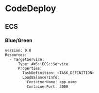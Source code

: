 # CodeDeploy
## ECS
### Blue/Green
```bash
version: 0.0
Resources:
  - TargetService:
      Type: AWS::ECS::Service
      Properties:
        TaskDefinition: <TASK_DEFINITION>
        LoadBalancerInfo:
          ContainerName: app-name
          ContainerPort: 3000
```